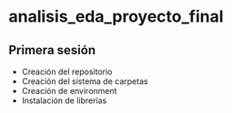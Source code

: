 # analisis_eda_proyecto_final

## Primera sesión
- Creación del repositorio
- Creación del sistema de carpetas
- Creación de environment
- Instalación de librerías
